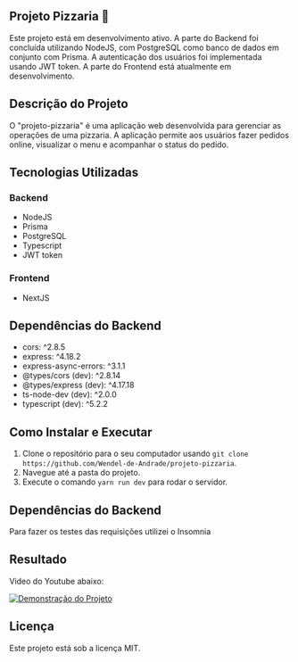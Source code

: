 ## Projeto Pizzaria 🍕

Este projeto está em desenvolvimento ativo. A parte do Backend foi concluída utilizando NodeJS, com PostgreSQL como banco de dados em conjunto com Prisma. A autenticação dos usuários foi implementada usando JWT token. A parte do Frontend está atualmente em desenvolvimento.

## Descrição do Projeto
O "projeto-pizzaria" é uma aplicação web desenvolvida para gerenciar as operações de uma pizzaria. A aplicação permite aos usuários fazer pedidos online, visualizar o menu e acompanhar o status do pedido.

## Tecnologias Utilizadas
### Backend
- NodeJS
- Prisma
- PostgreSQL
- Typescript
- JWT token
  
### Frontend
- NextJS

## Dependências do Backend
- cors: ^2.8.5
- express: ^4.18.2
- express-async-errors: ^3.1.1
- @types/cors (dev): ^2.8.14
- @types/express (dev): ^4.17.18
- ts-node-dev (dev): ^2.0.0
- typescript (dev): ^5.2.2

## Como Instalar e Executar
1. Clone o repositório para o seu computador usando `git clone https://github.com/Wendel-de-Andrade/projeto-pizzaria`.
2. Navegue até a pasta do projeto.
3. Execute o comando `yarn run dev` para rodar o servidor.

## Dependências do Backend

Para fazer os testes das requisições utilizei o Insomnia

## Resultado

Video do Youtube abaixo:

[![Demonstração do Projeto](http://img.youtube.com/vi/dH_NEiL7zJk/0.jpg)](https://youtu.be/dH_NEiL7zJk "Demonstração do Projeto")

## Licença
Este projeto está sob a licença MIT.
